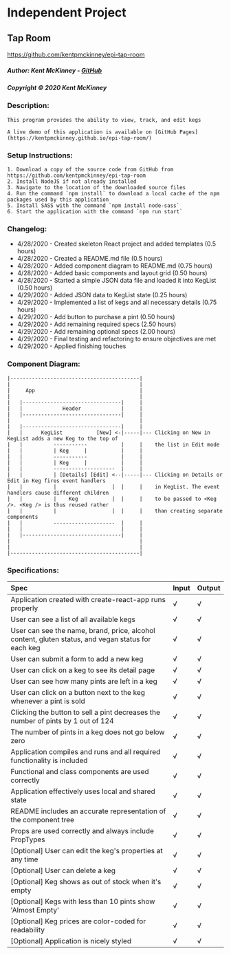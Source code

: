 # Independent Project
## Tap Room
https://github.com/kentpmckinney/epi-tap-room

##### Author: Kent McKinney - [GitHub](https://github.com/kentpmckinney)
##### Copyright &copy; 2020 Kent McKinney
### Description:

``This program provides the ability to view, track, and edit kegs``

``A live demo of this application is available on [GitHub Pages](https://kentpmckinney.github.io/epi-tap-room/)``

### Setup Instructions:
    1. Download a copy of the source code from GitHub from https://github.com/kentpmckinney/epi-tap-room
    2. Install NodeJS if not already installed
    3. Navigate to the location of the downloaded source files
    4. Run the command `npm install` to download a local cache of the npm packages used by this application
    5. Install SASS with the command `npm install node-sass`
    6. Start the application with the command `npm run start`
 
### Changelog:
* 4/28/2020 - Created skeleton React project and added templates (0.5 hours)
* 4/28/2020 - Created a README.md file (0.5 hours)
* 4/28/2020 - Added component diagram to README.md (0.75 hours)
* 4/28/2020 - Added basic components and layout grid (0.50 hours)
* 4/28/2020 - Started a simple JSON data file and loaded it into KegList (0.50 hours)
* 4/29/2020 - Added JSON data to KegList state (0.25 hours)
* 4/29/2020 - Implemented a list of kegs and all necessary details (0.75 hours)
* 4/29/2020 - Add button to purchase a pint (0.50 hours)
* 4/29/2020 - Add remaining required specs (2.50 hours)
* 4/29/2020 - Add remaining optional specs (2.00 hours)
* 4/29/2020 - Final testing and refactoring to ensure objectives are met
* 4/29/2020 - Applied finishing touches

### Component Diagram:

```
|------------------------------------------|
|                                          |
|     App                                  |
|                                          |
|   |--------------------------------|     |
|   |             Header             |     |
|   |--------------------------------|     |
|                                          |
|   |--------------------------------|     |
|   |      KegList           [New] <-|-----|--- Clicking on New in KegList adds a new Keg to the top of
|   |          -----------           |     |    the list in Edit mode
|   |          | Keg     |           |     |
|   |          -----------           |     |
|   |          | Keg     |           |     |
|   |          --------------------  |     |
|   |          | [Details] [Edit] <--|-----|--- Clicking on Details or Edit in Keg fires event handlers
|   |          |                  |  |     |    in KegList. The event handlers cause different children
|   |          |    Keg           |  |     |    to be passed to <Keg />. <Keg /> is thus reused rather
|   |          |                  |  |     |    than creating separate components
|   |          --------------------  |     |
|   |                                |     |
|   |--------------------------------|     |
|                                          |
|                                          |
|------------------------------------------|

```

### Specifications:

| Spec | Input | Output |
| :------------- | :------------- | :------------- |
| Application created with create-react-app runs properly | √ | √ |
| User can see a list of all available kegs | √ | √ |
| User can see the name, brand, price, alcohol content, gluten status, and vegan status for each keg | √ | √ |
| User can submit a form to add a new keg | √ | √ |
| User can click on a keg to see its detail page | √ | √ |
| User can see how many pints are left in a keg | √ | √ |
| User can click on a button next to the keg whenever a pint is sold | √ | √ |
| Clicking the button to sell a pint decreases the number of pints by 1 out of 124 | √ | √ |
| The number of pints in a keg does not go below zero | √ | √ |
| Application compiles and runs and all required functionality is included | √ | √ |
| Functional and class components are used correctly | √ | √ |
| Application effectively uses local and shared state | √ | √ |
| README includes an accurate representation of the component tree | √ | √ |
| Props are used correctly and always include PropTypes | √ | √ |
| [Optional] User can edit the keg's properties at any time | √ | √ |
| [Optional] User can delete a keg | √ | √ |
| [Optional] Keg shows as out of stock when it's empty | √ | √ |
| [Optional] Kegs with less than 10 pints show 'Almost Empty' | √ | √ |
| [Optional] Keg prices are color-coded for readability | √ | √ |
| [Optional] Application is nicely styled | √ | √ |
